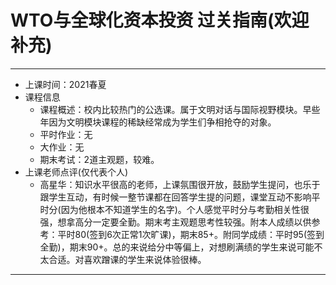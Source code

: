 # WTO与全球化资本投资      过关指南(欢迎补充)
------------
- 上课时间：2021春夏
- 课程信息
  - 课程概述：校内比较热门的公选课。属于文明对话与国际视野模块。早些年因为文明模块课程的稀缺经常成为学生们争相抢夺的对象。
  - 平时作业：无
  - 大作业：无
  - 期末考试：2道主观题，较难。
- 上课老师点评(仅代表个人)
  - 高星华：知识水平很高的老师，上课氛围很开放，鼓励学生提问，也乐于跟学生互动，有时候一整节课都在回答学生提的问题，课堂互动不影响平时分(因为他根本不知道学生的名字)。个人感觉平时分与考勤相关性很强，想拿高分一定要全勤。期末考主观题思考性较强。附本人成绩以供参考：平时80(签到6次正常1次旷课)，期末85+。附同学成绩：平时95(签到全勤)，期末90+。总的来说给分中等偏上，对想刷满绩的学生来说可能不太合适。对喜欢蹭课的学生来说体验很棒。
 -------
